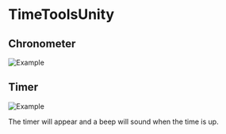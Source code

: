 # TimeToolsUnity
## Chronometer
![Example](https://github.com/sverdegd/TimeToolsUnity/blob/master/ReadmeImages/Chronometer.gif)
## Timer
![Example](https://github.com/sverdegd/TimeToolsUnity/blob/master/ReadmeImages/Timer.gif)

The timer will appear and a beep will sound when the time is up. 
